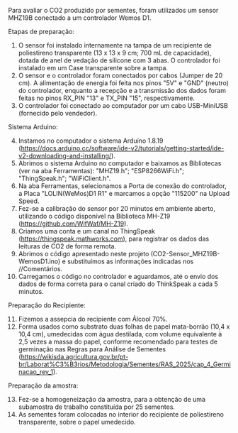Para avaliar o CO2 produzido por sementes, foram utilizados um sensor MHZ19B conectado a um controlador Wemos D1.

Etapas de preparação:

1. O sensor foi instalado internamente na tampa de um recipiente de poliestireno transparente (13 x 13 x 9 cm; 700 mL de capacidade), dotada de anel de vedação de silicone com 3 abas. O controlador foi instalado em um Case transparente sobre a tampa. 
2. O sensor e o controlador foram conectados por cabos (Jumper de 20 cm). A alimentação de energia foi feita nos pinos "5V" e "GND" (neutro) do controlador, enquanto a recepção e a transmissão dos dados foram feitas no pinos RX_PIN "13" e TX_PIN "15", respectivamente.
3. O controlador foi conectado ao computador por um cabo USB-MiniUSB (fornecido pelo vendedor).

Sistema Arduino:

4. Instamos no computador o sistema Arduíno 1.8.19 (https://docs.arduino.cc/software/ide-v2/tutorials/getting-started/ide-v2-downloading-and-installing/).
5. Abrimos o sistema Arduino no computador e baixamos as Bibliotecas (ver na aba Ferramentas): "MHZ19.h"; "ESP8266WiFi.h"; "ThingSpeak.h"; "WiFiClient.h".
6. Na aba Ferramentas, selecionamos a Porta de conexão do controlador, a Placa "LOLIN(WeMos)D1 R1" e marcamos a opção "115200" na Upload Speed.
7. Fez-se a calibração do sensor por 20 minutos em ambiente aberto, utilizando o código disponível na Biblioteca MH-Z19 (https://github.com/WifWaf/MH-Z19).
8. Criamos uma conta e um canal no ThingSpeak (https://thingspeak.mathworks.com), para registrar os dados das leituras de CO2 de forma remota.
9. Abrimos o código apresentado neste projeto (CO2-Sensor_MHZ19B-WemosD1.ino) e substituímos as informações indicadas nos //Comentários.
10. Carregamos o código no controlador e aguardamos, até o envio dos dados de forma correta para o canal criado do ThinkSpeak a cada 5 minutos.

Preparação do Recipiente:

11. Fizemos a assepcia do recipiente com Álcool 70%.
12. Forma usados como substrato duas folhas de papel mata-borrão (10,4 x 10,4 cm), umedecidas com água destilada, com volume equivalente à 2,5 vezes a massa do papel, conforme recomendado para testes de germinação nas Regras para Análise de Sementes (https://wikisda.agricultura.gov.br/pt-br/Laborat%C3%B3rios/Metodologia/Sementes/RAS_2025/cap_4_Germinacao_rev_1).

Preparação da amostra:

13. Fez-se a homogeneização da amostra, para a obtenção de uma subamostra de trabalho constituída por 25 sementes.
17. As sementes foram colocadas no interior do recipiente de poliestireno transparente, sobre o papel umedecido.
